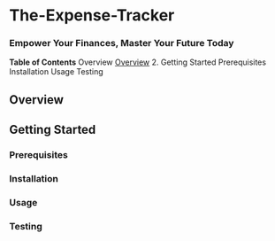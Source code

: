 # **The-Expense-Tracker**
### Empower Your Finances, Master Your Future Today

**Table of Contents**
Overview [Overview](#overview)
2. Getting Started
   Prerequisites
   Installation
   Usage
   Testing
## **Overview** 


## **Getting Started**
### **Prerequisites**

### **Installation**

### **Usage**

### **Testing**